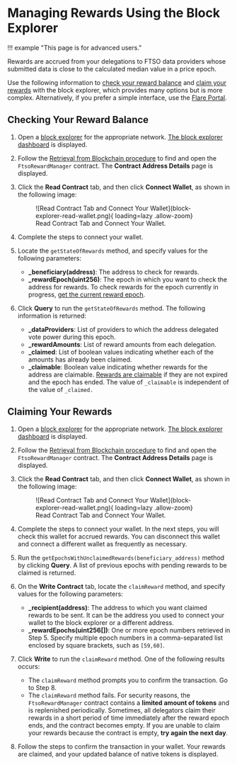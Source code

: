 # Managing Rewards Using the Block Explorer

!!! example "This page is for advanced users."

Rewards are accrued from your delegations to FTSO data providers whose submitted data is close to the calculated median value in a price epoch.

Use the following information to [check your reward balance](#checking-your-reward-balance) and [claim your rewards](#claiming-your-rewards) with the block explorer, which provides many options but is more complex.
Alternatively, if you prefer a simple interface, use the [Flare Portal](https://portal.flare.network/).

## Checking Your Reward Balance

1. Open a [block explorer](./index.md) for the appropriate network.
   [The block explorer dashboard](./user-interface.md) is displayed.
2. Follow the [Retrieval from Blockchain procedure](../../dev/getting-started/contract-addresses.md#retrieval-from-blockchain) to find and open the `FtsoRewardManager` contract.
   The **Contract Address Details** page is displayed.
3. Click the **Read Contract** tab, and then click **Connect Wallet**, as shown in the following image:

    <figure markdown>
    ![Read Contract Tab and Connect Your Wallet](block-explorer-read-wallet.png){ loading=lazy .allow-zoom}
    <figcaption>Read Contract Tab and Connect Your Wallet.</figcaption>
    </figure>

4. Complete the steps to connect your wallet.
5. Locate the `getStateOfRewards` method, and specify values for the following parameters:

    * **_beneficiary(address)**: The address to check for rewards.
    * **_rewardEpoch(uint256)**: The epoch in which you want to check the address for rewards. To check rewards for the epoch currently in progress, [get the current reward epoch](./finding-reward-epoch.md).

6. Click **Query** to run the `getStateOfRewards` method.
   The following information is returned:

    * **_dataProviders**: List of providers to which the address delegated vote power during this epoch.
    * **_rewardAmounts**: List of reward amounts from each delegation.
    * **_claimed**: List of boolean values indicating whether each of the amounts has already been claimed.
    * **_claimable**: Boolean value indicating whether rewards for the address are claimable. [Rewards are claimable](../../tech/ftso.md#reward-claiming-procedure) if they are not expired and the epoch has ended. The value of `_claimable` is independent of the value of `_claimed.`

## Claiming Your Rewards

1. Open a [block explorer](./index.md) for the appropriate network.
   [The block explorer dashboard](./user-interface.md) is displayed.
2. Follow the [Retrieval from Blockchain procedure](../../dev/getting-started/contract-addresses.md#retrieval-from-blockchain) to find and open the `FtsoRewardManager` contract.
   The **Contract Address Details** page is displayed.
3. Click the **Read Contract** tab, and then click **Connect Wallet**, as shown in the following image:

    <figure markdown>
    ![Read Contract Tab and Connect Your Wallet](block-explorer-read-wallet.png){ loading=lazy .allow-zoom}
    <figcaption>Read Contract Tab and Connect Your Wallet.</figcaption>
    </figure>

4. Complete the steps to connect your wallet.
   In the next steps, you will check this wallet for accrued rewards.
   You can disconnect this wallet and connect a different wallet as frequently as necessary.
5. Run the `getEpochsWithUnclaimedRewards(beneficiary_address)` method by clicking **Query**.
   A list of previous epochs with pending rewards to be claimed is returned.
6. On the **Write Contract** tab, locate the `claimReward` method, and specify values for the following parameters:

    * **_recipient(address)**: The address to which you want claimed rewards to be sent.
    It can be the address you used to connect your wallet to the block explorer or a different address.
    * **_rewardEpochs(uint256[])**: One or more epoch numbers retrieved in Step 5.
    Specify multiple epoch numbers in a comma-separated list enclosed by square brackets, such as `[59,60]`.

7. Click **Write** to run the `claimReward` method. One of the following results occurs:

    * The `claimReward` method prompts you to confirm the transaction.
      Go to Step 8.
    * The `claimReward` method fails. For security reasons, the `FtsoRewardManager` contract       contains a **limited amount of tokens** and is replenished periodically.
    Sometimes, all delegators claim their rewards in a short period of time immediately after the reward epoch ends, and the contract becomes empty.
    If you are unable to claim your rewards because the contract is empty, **try again the next day**.

8. Follow the steps to confirm the transaction in your wallet.
   Your rewards are claimed, and your updated balance of native tokens is displayed.
